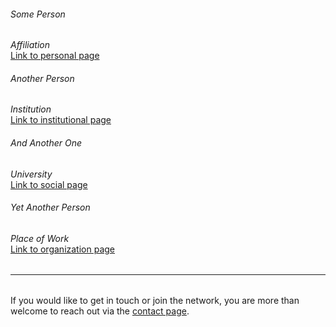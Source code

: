###### Some Person<br/>
*Affiliation*<br/>
<a href="http://google.be" class="green" target="_blank">Link to personal page</a>

###### Another Person<br/>
*Institution*<br/>
<a href="http://google.be" class="green" target="_blank">Link to institutional page</a>

###### And Another One<br/>
*University*<br/>
<a href="http://google.be" class="green" target="_blank">Link to social page</a>

###### Yet Another Person<br/>
*Place of Work*<br/>
<a href="http://google.be" class="green" target="_blank">Link to organization page</a>

<hr style="boder-top:solid #eff0f1;height:1px;margin-top: 2rem;margin-bottom:2rem;">

If you would like to get in touch or join the network, you are more than welcome to reach out via the <a href="contact.html" class="green">contact page</a>.
